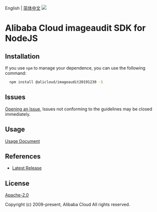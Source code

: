 English | [简体中文](README-CN.md)
![](https://aliyunsdk-pages.alicdn.com/icons/AlibabaCloud.svg)

# Alibaba Cloud imageaudit SDK for NodeJS

## Installation
If you use `npm` to manage your dependence, you can use the following command:

```sh
  npm install @alicloud/imageaudit20191230 -S
```

## Issues
[Opening an Issue](https://github.com/aliyun/alibabacloud-typescript-sdk/issues/new), Issues not conforming to the guidelines may be closed immediately.

## Usage
[Usage Document](https://github.com/aliyun/alibabacloud-typescript-sdk/blob/master/docs/Usage-EN.md#quick-examples)

## References
* [Latest Release](https://github.com/aliyun/alibabacloud-typescript-sdk/)

## License
[Apache-2.0](http://www.apache.org/licenses/LICENSE-2.0)

Copyright (c) 2009-present, Alibaba Cloud All rights reserved.
